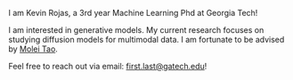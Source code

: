 I am Kevin Rojas, a 3rd year Machine Learning Phd at Georgia Tech!

I am interested in generative models. My current research focuses on studying diffusion models for multimodal data. I am fortunate to be advised by [Molei Tao](https://mtao8.math.gatech.edu/).

Feel free to reach out via email: first.last@gatech.edu!

